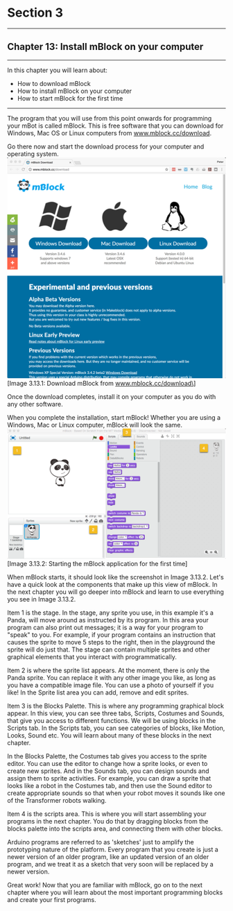 # Section 3

---

## Chapter 13: Install mBlock on your computer

---

In this chapter you will learn about:

* How to download mBlock
* How to install mBlock on your computer
* How to start mBlock for the first time

---

The program that you will use from this point onwards for programming your mBot is called mBlock. This is free software that you can download for Windows, Mac OS or Linux computers from www.mblock.cc/download.

Go there now and start the download process for your computer and operating system.![](/assets/2017-03-22_14-40-54.png)\[Image 3.13.1: Download mBlock from www.mblock.cc/download\]

Once the download completes, install it on your computer as you do with any other software.

When you complete the installation, start mBlock! Whether you are using a Windows, Mac or Linux computer, mBlock will look the same.![](/assets/2017-03-22_14-59-14.png)\[Image 3.13.2: Starting the mBlock application for the first time\]

When mBlock starts, it should look like the screenshot in Image 3.13.2. Let's have a quick look at the components that make up this view of mBlock. In the next chapter you will go deeper into mBlock and learn to use everything you see in Image 3.13.2.

Item 1 is the stage. In the stage, any sprite you use, in this example it's a Panda, will move around as instructed by its program. In this area your program can also print out messages; it is a way for your program to "speak" to you. For example, if your program contains an instruction that causes the sprite to move 5 steps to the right, then in the playground the sprite will do just that. The stage can contain multiple sprites and other graphical elements that you interact with programmatically.

Item 2 is where the sprite list appears. At the moment, there is only the Panda sprite. You can replace it with any other image you like, as long as you have a compatible image file. You can use a photo of yourself if you like! In the Sprite list area you can add, remove and edit sprites.

Item 3 is the Blocks Palette. This is where any programming graphical block appear. In this view, you can see three tabs, Scripts, Costumes and Sounds, that give you access to different functions. We will be using blocks in the Scripts tab. In the Scripts tab, you can see categories of blocks, like Motion, Looks, Sound etc. You will learn about many of these blocks in the next chapter.

In the Blocks Palette, the Costumes tab gives you access to the sprite editor. You can use the editor to change how a sprite looks, or even to create new sprites. And in the Sounds tab, you can design sounds and assign them to sprite activities. For example, you can draw a sprite that looks like a robot in the Costumes tab, and then use the Sound editor to create appropriate sounds so that when your robot moves it sounds like one of the Transformer robots walking.

Item 4 is the scripts area. This is where you will start assembling your programs in the next chapter. You do that by dragging blocks from the blocks palette into the scripts area, and connecting them with other blocks.

Arduino programs are referred to as 'sketches' just to amplify the prototyping nature of the platform. Every program that you create is just a newer version of an older program, like an updated version of an older program, and we treat it as a sketch that very soon will be replaced by a newer version.

Great work! Now that you are familiar with mBlock, go on to the next chapter where you will learn about the most important programming blocks and create your first programs.


